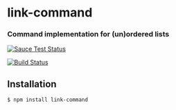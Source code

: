 link-command
==============
### Command implementation for (un)ordered lists

[![Sauce Test Status](https://saucelabs.com/browser-matrix/link-command.svg)](https://saucelabs.com/u/link-command)

[![Build Status](https://travis-ci.org/webmodules/link-command.svg?branch=master)](https://travis-ci.org/webmodules/link-command)


Installation
------------

``` bash
$ npm install link-command
```
